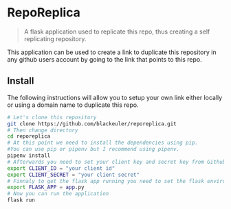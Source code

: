 # RepoReplica

> A flask application used to replicate this repo, thus creating a self replicating repository.

This application can be used to create a link to duplicate this repository in any github users account by going to the link that points to this repo.

## Install

The following instructions will allow you to setup your own link either locally or using a domain name to duplicate this repo.

```sh
# Let's clone this repository
git clone https://github.com/blackeuler/reporeplica.git
# Then change directory 
cd reporeplica
# At this point we need to install the dependencies using pip.
#You can use pip or pipenv but I recommend using pipenv.
pipenv install
# Afterwards you need to set your client key and secret key from Github as a environment variable
export CLIENT_ID = "your client id"
export CLIENT_SECRET = "your client secret"
# Finnaly to get the flask app running you need to set the flask environement variable
export FLASK_APP = app.py
# Now you can run the application
flask run
```

